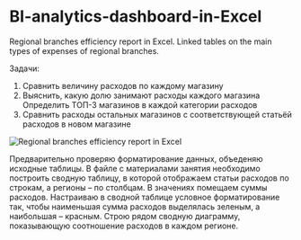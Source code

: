 # BI-analytics-dashboard-in-Excel
Regional branches efficiency report in Excel. Linked tables on the main types of expenses of regional branches. 

 Задачи:
1. Сравнить величину расходов по каждому магазину
2. Выяснить, какую долю занимают расходы каждого магазина
Определить ТОП-3 магазинов в каждой категории расходов
3. Сравнить расходы остальных магазинов с соответствующей статьёй расходов 
в новом магазине

![Regional branches efficiency report in Excel](https://user-images.githubusercontent.com/110056199/212713907-0e1d0b14-b9d8-4d63-8798-0a261ba2943b.jpg)

Предварительно проверяю форматирование данных, объеденяю исходные таблицы.
В файле с материалами занятия необходимо построить сводную таблицу, в которой отображаем статьи расходов по строкам, 
а регионы – по столбцам. В значениях помещаем суммы расходов.
Настраиваю в сводной таблице условное форматирование так, чтобы наименьшая сумма расходов выделялась зеленым, а наибольшая – красным.
Строю рядом сводную диаграмму, показывающую соотношение расходов в каждом регионе.

